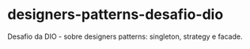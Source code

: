# designers-patterns-desafio-dio
Desafio da DIO - sobre designers patterns: singleton, strategy e facade.
